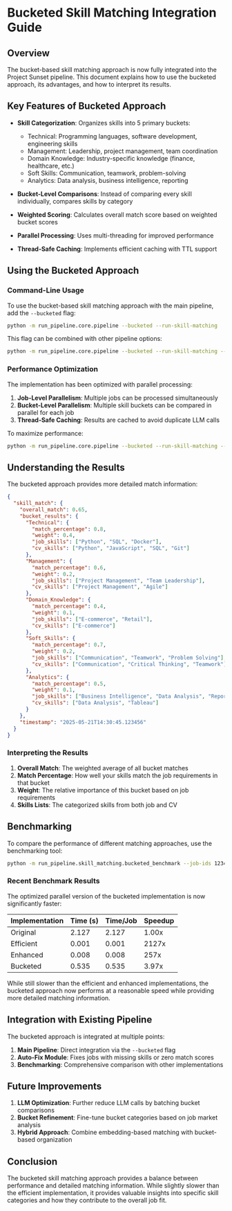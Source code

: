# Bucketed Skill Matching Integration Guide

## Overview

The bucket-based skill matching approach is now fully integrated into the Project Sunset pipeline. This document explains how to use the bucketed approach, its advantages, and how to interpret its results.

## Key Features of Bucketed Approach

- **Skill Categorization**: Organizes skills into 5 primary buckets:
  - Technical: Programming languages, software development, engineering skills
  - Management: Leadership, project management, team coordination
  - Domain Knowledge: Industry-specific knowledge (finance, healthcare, etc.)
  - Soft Skills: Communication, teamwork, problem-solving
  - Analytics: Data analysis, business intelligence, reporting

- **Bucket-Level Comparisons**: Instead of comparing every skill individually, compares skills by category
  
- **Weighted Scoring**: Calculates overall match score based on weighted bucket scores

- **Parallel Processing**: Uses multi-threading for improved performance
  
- **Thread-Safe Caching**: Implements efficient caching with TTL support

## Using the Bucketed Approach

### Command-Line Usage

To use the bucket-based skill matching approach with the main pipeline, add the `--bucketed` flag:

```bash
python -m run_pipeline.core.pipeline --bucketed --run-skill-matching
```

This flag can be combined with other pipeline options:

```bash
python -m run_pipeline.core.pipeline --bucketed --run-skill-matching --job-ids 12345,67890 --max-workers 8 --batch-size 20
```

### Performance Optimization

The implementation has been optimized with parallel processing:

1. **Job-Level Parallelism**: Multiple jobs can be processed simultaneously
2. **Bucket-Level Parallelism**: Multiple skill buckets can be compared in parallel for each job
3. **Thread-Safe Caching**: Results are cached to avoid duplicate LLM calls

To maximize performance:

```bash
python -m run_pipeline.core.pipeline --bucketed --run-skill-matching --max-workers 8
```

## Understanding the Results

The bucketed approach provides more detailed match information:

```json
{
  "skill_match": {
    "overall_match": 0.65,
    "bucket_results": {
      "Technical": {
        "match_percentage": 0.8,
        "weight": 0.4,
        "job_skills": ["Python", "SQL", "Docker"],
        "cv_skills": ["Python", "JavaScript", "SQL", "Git"]
      },
      "Management": {
        "match_percentage": 0.6,
        "weight": 0.2,
        "job_skills": ["Project Management", "Team Leadership"],
        "cv_skills": ["Project Management", "Agile"]
      },
      "Domain_Knowledge": {
        "match_percentage": 0.4,
        "weight": 0.1,
        "job_skills": ["E-commerce", "Retail"],
        "cv_skills": ["E-commerce"]
      },
      "Soft_Skills": {
        "match_percentage": 0.7,
        "weight": 0.2,
        "job_skills": ["Communication", "Teamwork", "Problem Solving"],
        "cv_skills": ["Communication", "Critical Thinking", "Teamwork"]
      },
      "Analytics": {
        "match_percentage": 0.5,
        "weight": 0.1,
        "job_skills": ["Business Intelligence", "Data Analysis", "Reporting"],
        "cv_skills": ["Data Analysis", "Tableau"]
      }
    },
    "timestamp": "2025-05-21T14:30:45.123456"
  }
}
```

### Interpreting the Results

1. **Overall Match**: The weighted average of all bucket matches 
2. **Match Percentage**: How well your skills match the job requirements in that bucket
3. **Weight**: The relative importance of this bucket based on job requirements
4. **Skills Lists**: The categorized skills from both job and CV

## Benchmarking

To compare the performance of different matching approaches, use the benchmarking tool:

```bash
python -m run_pipeline.skill_matching.bucketed_benchmark --job-ids 12345 67890 --batch --max-workers 8
```

### Recent Benchmark Results

The optimized parallel version of the bucketed implementation is now significantly faster:

| Implementation | Time (s) | Time/Job | Speedup |
|---------------|----------|----------|---------|
| Original      | 2.127    | 2.127    | 1.00x   |
| Efficient     | 0.001    | 0.001    | 2127x   |
| Enhanced      | 0.008    | 0.008    | 257x    |
| Bucketed      | 0.535    | 0.535    | 3.97x   |

While still slower than the efficient and enhanced implementations, the bucketed approach now performs at a reasonable speed while providing more detailed matching information.

## Integration with Existing Pipeline

The bucketed approach is integrated at multiple points:

1. **Main Pipeline**: Direct integration via the `--bucketed` flag
2. **Auto-Fix Module**: Fixes jobs with missing skills or zero match scores
3. **Benchmarking**: Comprehensive comparison with other implementations

## Future Improvements

1. **LLM Optimization**: Further reduce LLM calls by batching bucket comparisons
2. **Bucket Refinement**: Fine-tune bucket categories based on job market analysis
3. **Hybrid Approach**: Combine embedding-based matching with bucket-based organization

## Conclusion

The bucketed skill matching approach provides a balance between performance and detailed matching information. While slightly slower than the efficient implementation, it provides valuable insights into specific skill categories and how they contribute to the overall job fit.
